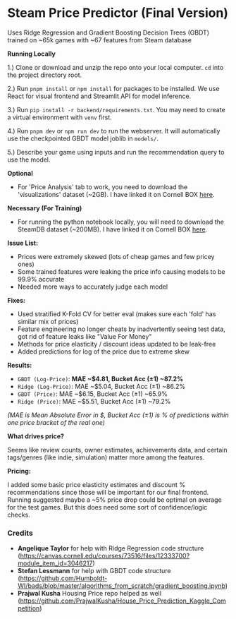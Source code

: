 # Steam Price Predictor (Final Version)
Uses Ridge Regression and Gradient Boosting Decision Trees (GBDT) trained on ~65k games with ~67 features from Steam database

**Running Locally**

1.) Clone or download and unzip the repo onto your local computer. `cd` into the project directory root.

2.) Run `pnpm install` or `npm install` for packages to be installed. We use React for visual frontend and Streamlit API for model inference.

3.) Run `pip install -r backend/requirements.txt`. You may need to create a virtual environment with `venv` first.

4.) Run `pnpm dev` or `npm run dev` to run the webserver. It will automatically use the checkpointed GBDT model joblib in `models/`.

5.) Describe your game using inputs and run the recommendation query to use the model.

**Optional**

* For 'Price Analysis' tab to work, you need to download the 'visualizations' dataset (~2GB). I have linked it on Cornell BOX [here](https://cornell.box.com/s/bgwste3xmz7ob1ag2jho3gxu3bf324vm).

**Necessary (For Training)**

* For running the python notebook locally, you will need to download the SteamDB dataset (~200MB). I have linked it on Cornell BOX [here](https://cornell.box.com/s/ztj3durw8v73c74vtia0h5b662yvidk0).

**Issue List:**

* Prices were extremely skewed (lots of cheap games and few pricey ones)
* Some trained features were leaking the price info causing models to be 99.9% accurate
* Needed more ways to accurately judge each model

**Fixes:**

* Used stratified K-Fold CV for better eval (makes sure each 'fold' has similar mix of prices)
* Feature engineering no longer cheats by inadvertently seeing test data, got rid of feature leaks like "Value For Money"
* Methods for price elasticity / discount ideas updated to be leak-free
* Added predictions for log of the price due to extreme skew

**Results:**

* `GBDT (Log-Price)`: **MAE ~$4.81, Bucket Acc (±1) ~87.2%**
* `Ridge (Log-Price)`: MAE ~$5.04, Bucket Acc (±1) ~86.2%
* `GBDT (Price)`: MAE ~$6.15, Bucket Acc (±1) ~65.9%
* `Ridge (Price)`: MAE ~$5.51, Bucket Acc (±1) ~79.2%

*(MAE is Mean Absolute Error in $, Bucket Acc (±1) is % of predictions within one price bracket of the real one)*

**What drives price?**

Seems like review counts, owner estimates, achievements data, and certain tags/genres (like indie, simulation) matter more among the features.

**Pricing:**

I added some basic price elasticity estimates and discount % recommendations since those will be important for our final frontend. Running suggested maybe a ~5% price drop could be optimal on average for the test games. But this does need some sort of confidence/logic checks.

### Credits

* **Angelique Taylor** for help with Ridge Regression code structure (https://canvas.cornell.edu/courses/73516/files/12333700?module_item_id=3046217)
* **Stefan Lessmann** for help with GBDT code structure (https://github.com/Humboldt-WI/bads/blob/master/algorithms_from_scratch/gradient_boosting.ipynb)
* **Prajwal Kusha** Housing Price repo helped as well (https://github.com/PrajwalKusha/House_Price_Prediction_Kaggle_Competition)
